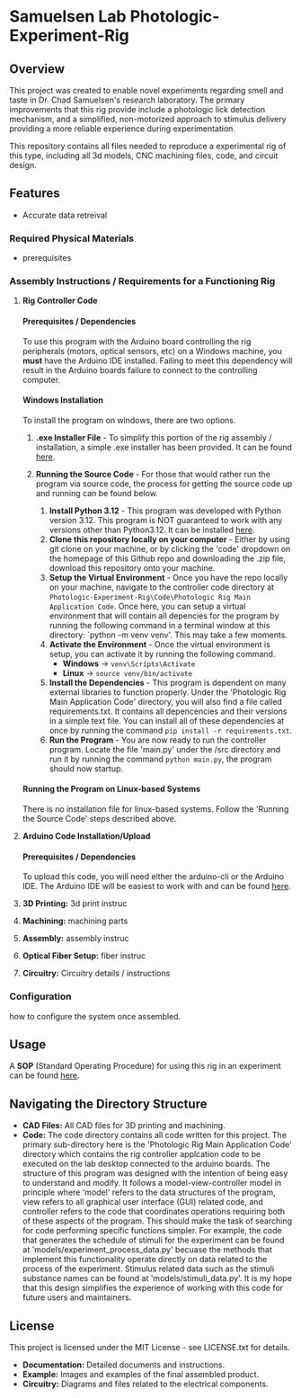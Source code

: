 # Samuelsen Lab Photologic-Experiment-Rig

## Overview
This project was created to enable novel experiments regarding smell and taste in Dr. Chad Samuelsen's research laboratory. The primary improvements that this rig provide include a photologic lick detection mechanism, and a simplified, non-motorized approach to stimulus delivery providing a more reliable experience during experimentation. 

This repository contains all files needed to reproduce a experimental rig of this type, including all 3d models, CNC machining files, code, and circuit design. 

## Features

- Accurate data retreival


### Required Physical Materials


- prerequisites 

### Assembly Instructions / Requirements for a Functioning Rig
1. **Rig Controller Code**
    #### Prerequisites / Dependencies
    To use this program with the Arduino board controlling the rig peripherals (motors, optical sensors, etc) on a Windows machine, you **must** have the Arduino IDE installed. Failing to meet this dependency will result in the Arduino boards failure to connect to the controlling computer. 
    
    #### Windows Installation 
    To install the program on windows, there are two options. 
    
    1. **.exe Installer File** - To simplify this portion of the rig assembly / installation, a simple .exe installer has been provided. It can be found [here]().
    
    2. **Running the Source Code** - For those that would rather run the program via source code, the process for getting the source code up and running can be found below.
        1. **Install Python 3.12** - This program was developed with Python version 3.12. This program is NOT guaranteed to work with any versions other than Python3.12. It can be installed [here](https://www.python.org/downloads/release/python-3120/).
        2. **Clone this repository locally on your computer** - Either by using git clone on your machine, or by clicking the 'code' dropdown on the homepage of this Github repo and downloading the .zip file, download this repository onto your machine.
        3. **Setup the Virtual Environment** - Once you have the repo locally on your machine, navigate to the controller code directory at `Photologic-Experiment-Rig\Code\Photologic Rig Main Application Code`. Once here, you can setup a virtual environment that will contain all depencies for the program by running the following command in a terminal window at this directory: `python -m venv venv'. This may take a few moments.
        4. **Activate the Environment** - Once the virtual environment is setup, you can activate it by running the following command.
            - **Windows** -> `venv\Scripts\Activate`
            - **Linux** -> `source venv/bin/activate `
        6. **Install the Dependencies** - This program is dependent on many external libraries to function properly. Under the 'Photologic Rig Main Application Code' directory, you will also find a file called requirements.txt. It contains all depencencies and their versions in a simple text file. You can install all of these dependencies at once by running the command `pip install -r requirements.txt`.
        7. **Run the Program** - You are now ready to run the controller program. Locate the file 'main.py' under the /src directory and run it by running the command `python main.py`, the program should now startup.


    #### Running the Program on Linux-based Systems
    There is no installation file for linux-based systems. Follow the 'Running the Source Code' steps described above.
    
2. **Arduino Code Installation/Upload**
    #### Prerequisites / Dependencies
    To upload this code, you will need either the arduino-cli or the Arduino IDE. The Arduino IDE will be easiest to work with and can be found [here](https://www.arduino.cc/en/software).
 
5. **3D Printing:**   3d print instruc
6. **Machining:**   machining parts 
7. **Assembly:**   assembly instruc
8. **Optical Fiber Setup:**   fiber instruc
9. **Circuitry:** Circuitry details / instructions


### Configuration

how to configure the system once assembled.

## Usage
A **SOP** (Standard Operating Procedure) for using this rig in an experiment can be found [here]().


## Navigating the Directory Structure
- **CAD Files:** All CAD files for 3D printing and machining.
- **Code:** The code directory contains all code written for this project. The primary sub-directory here is the 'Photologic Rig Main Application Code' directory which contains the rig controller applcation code to be executed on the lab desktop connected to the arduino boards. The structure of this program was designed with the intention of being easy to understand and modify. It follows a model-view-controller model in principle where 'model' refers to the data structures of the program, view refers to all graphical user interface (GUI) related code, and controller refers to the code that coordinates operations requiring both of these aspects of the program. This should make the task of searching for code performing specific functions simpler. For example, the code that generates the schedule of stimuli for the experiment can be found at 'models/experiment_process_data.py' becuase the methods that implement this functionality operate directly on data related to the process of the experiment. Stimulus related data such as the stimuli substance names can be found at 'models/stimuli_data.py'. It is my hope that this design simplifies the experience of working with this code for future users and maintainers.

## License

This project is licensed under the MIT License - see LICENSE.txt for details.


  
- **Documentation:** Detailed documents and instructions.
- **Example:** Images and examples of the final assembled product.
- **Circuitry:** Diagrams and files related to the electrical components.
